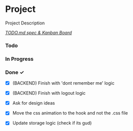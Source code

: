 # Project

Project Description

<em>[TODO.md spec & Kanban Board](https://bit.ly/3fCwKfM)</em>

### Todo


### In Progress


### Done ✓

- [x] (BACKEND) Finish with 'dont remember me' logic  
- [x] (BACKEND) Finish with logout logic  
- [x] Ask for design ideas  
- [x] Move the css animation to the hook and not the .css file  
- [x] Update storage logic (check if its gud)  

